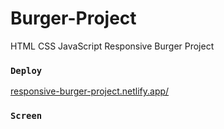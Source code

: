# Burger-Project
HTML CSS JavaScript Responsive Burger Project


### `Deploy`

[responsive-burger-project.netlify.app/](https://responsive-burger-project.netlify.app/)


### `Screen`

